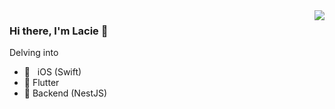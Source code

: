 <img align="right" src="https://github-readme-stats.vercel.app/api?username=yuyuma17&show_icons=true&theme=dracula" />

### Hi there, I'm Lacie 👋

Delving into

-  &nbsp; iOS (Swift)
- 👯 Flutter
- 🌱 Backend (NestJS)
